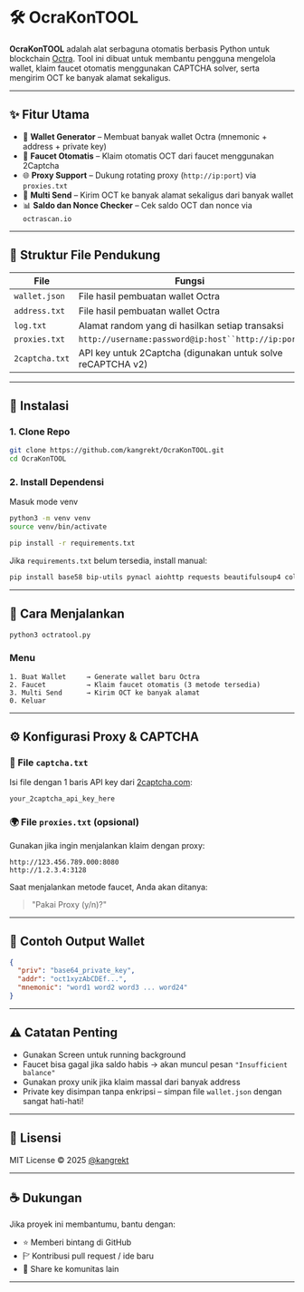 # 🛠️ OcraKonTOOL

**OcraKonTOOL** adalah alat serbaguna otomatis berbasis Python untuk blockchain [Octra](https://octra.network/). Tool ini dibuat untuk membantu pengguna mengelola wallet, klaim faucet otomatis menggunakan CAPTCHA solver, serta mengirim OCT ke banyak alamat sekaligus.

---

## ✨ Fitur Utama

* 🔐 **Wallet Generator** – Membuat banyak wallet Octra (mnemonic + address + private key)
* 🧙 **Faucet Otomatis** – Klaim otomatis OCT dari faucet menggunakan 2Captcha
* 🌐 **Proxy Support** – Dukung rotating proxy (`http://ip:port`) via `proxies.txt`
* 🚀 **Multi Send** – Kirim OCT ke banyak alamat sekaligus dari banyak wallet
* 📊 **Saldo dan Nonce Checker** – Cek saldo OCT dan nonce via `octrascan.io`

---

## 📂 Struktur File Pendukung

| File               | Fungsi                                                      |
| ------------------ | ----------------------------------------------------------- |
| `wallet.json`      | File hasil pembuatan wallet Octra                           |
| `address.txt`      | File hasil pembuatan wallet Octra                 |
| `log.txt`          | Alamat random yang di hasilkan setiap transaksi             |
| `proxies.txt`      | `http://username:password@ip:host``http://ip:port`          |
| `2captcha.txt` | API key untuk 2Captcha (digunakan untuk solve reCAPTCHA v2) |

---

## 🔧 Instalasi

### 1. Clone Repo

```bash
git clone https://github.com/kangrekt/OcraKonTOOL.git
cd OcraKonTOOL
```

### 2. Install Dependensi

Masuk mode venv

```bash
python3 -m venv venv
source venv/bin/activate
```

```bash
pip install -r requirements.txt
```

Jika `requirements.txt` belum tersedia, install manual:

```bash
pip install base58 bip-utils pynacl aiohttp requests beautifulsoup4 colorama twocaptcha
```
---

## 🚀 Cara Menjalankan

```bash
python3 octratool.py
```

### Menu

```
1. Buat Wallet     → Generate wallet baru Octra
2. Faucet          → Klaim faucet otomatis (3 metode tersedia)
3. Multi Send      → Kirim OCT ke banyak alamat
0. Keluar
```

---

## ⚙️ Konfigurasi Proxy & CAPTCHA

### 🔐 File `captcha.txt`

Isi file dengan 1 baris API key dari [2captcha.com](https://2captcha.com/):

```text
your_2captcha_api_key_here
```

### 🌍 File `proxies.txt` (opsional)

Gunakan jika ingin menjalankan klaim dengan proxy:

```text
http://123.456.789.000:8080
http://1.2.3.4:3128
```

Saat menjalankan metode faucet, Anda akan ditanya:

> "Pakai Proxy (y/n)?"

---

## 📝 Contoh Output Wallet

```json
{
  "priv": "base64_private_key",
  "addr": "oct1xyzAbCDEf...",
  "mnemonic": "word1 word2 word3 ... word24"
}
```

---

## ⚠️ Catatan Penting

* Gunakan Screen untuk running background
* Faucet bisa gagal jika saldo habis → akan muncul pesan `"Insufficient balance"`
* Gunakan proxy unik jika klaim massal dari banyak address
* Private key disimpan tanpa enkripsi – simpan file `wallet.json` dengan sangat hati-hati!

---

## 📜 Lisensi

MIT License © 2025 [@kangrekt](https://github.com/kangrekt)

---

## ☕ Dukungan

Jika proyek ini membantumu, bantu dengan:

* ⭐ Memberi bintang di GitHub
* 🏱 Kontribusi pull request / ide baru
* 📣 Share ke komunitas lain

---
